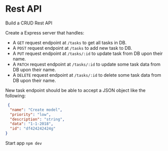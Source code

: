 # Rest API

Build a CRUD Rest API

Create a Express server that handles:

- A `GET` request endpoint at `/tasks` to get all tasks in DB. <!-- NOT finish -->
- A `POST` request endpoint at `/tasks` to add new task to DB. <!-- NOT finish -->
- A `PUT` request endpoint at `/tasks/:id` to update task from DB upon their name. <!-- NOT finish -->
- A `PATCH` request endpoint at `/tasks/:id` to update some task data from DB upon their name. <!-- NOT finish -->
- A `DELETE` request endpoint at `/tasks/:id` to delete some task data from DB upon their name. <!-- NOT finish -->

New task endpoint should be able to accept a JSON object like the following:

```json
 {
  "name": "Create model",
  "priority": "low",
  "description": "string",
  "data": "1-1-2018",
  "id": "df424242424g"
}
```

Start app `npm dev`
